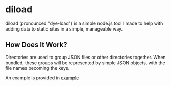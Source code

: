# diload

diload (pronounced "dye-load") is a simple node.js tool I made to help with adding data to static sites
in a simple, manageable way.

## How Does It Work?

Directories are used to group JSON files or other directories together.
When bundled, these groups will be represented by simple JSON objects,
with the file names becoming the keys.

An example is provided in [example](example)
